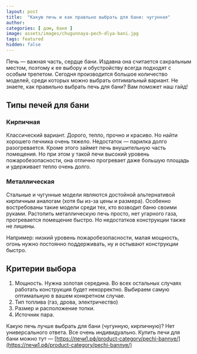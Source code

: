```yaml
---
layout: post
title:  "Какую печь и как правльно выбрать для бани: чугунная"
author: 
categories: [ дом, баня ]
image: assets/images/chugunnaya-pech-dlya-bani.jpg
tags: featured
hidden: false
---
```


Печь — важная часть, сердце бани. Издавна она считается сакральным местом, поэтому к ее выбору и обустройству всегда подходят с особым трепетом. Сегодня производится большое количество моделей, среди которых можно выбрать оптимальный вариант. Не знаете, как правильно выбрать печь для бани? Вам поможет наш гайд!

## Типы печей для бани

### Кирпичная

Классический вариант. Дорого, тепло, прочно и красиво. Но найти хорошего печника очень тяжело. Недостаток — парилка долго разогревается. Кроме этого займет печь внушительную часть помещения. Но при этом у такой печи высокий уровень пожаробезопасности, она отлично прогревает даже большую площадь и удерживает тепло очень долго.

### Металлическая

Стальные и чугунные модели являются достойной альтернативой кирпичным аналогам (хотя бы из-за  цены и размера). Особенно востребованы такие модели среди тех, кто возводит баню своими руками. Растопить металлическую печь просто, нет угарного газа, прогревается помещение быстро. Но недостатков конструкции также не лишены.  

Например: низкий уровень пожаробезопасности, малая мощность, огонь нужно постоянно поддерживать, ну и остывают конструкции быстро.

## Критерии выбора

1. Мощность. Нужна золотая середина. Во всех остальных случаях работать конструкция будет некорректно. Выбираем самую оптимальную в вашем конкретном случае.
2. Тип топлива (газ, дрова, электричество)
3. Размер и расположение топки.
4. Источник пара.

Какую печь лучше выбрать для бани (чугунную, кирпичную)? Нет универсального ответа. Все очень индивидуально.  Купить печи для бани можно тут — [https://печи1.рф/product-category/pechi-bannye/](https://печи1.рф/product-category/pechi-bannye/) 
